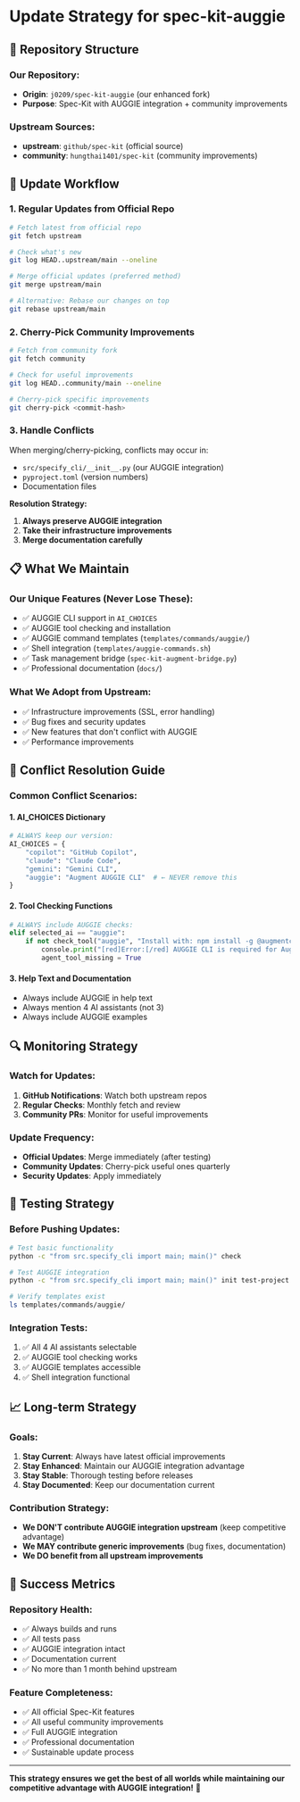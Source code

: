# Update Strategy for spec-kit-auggie

## 🎯 **Repository Structure**

### **Our Repository:**
- **Origin**: `j0209/spec-kit-auggie` (our enhanced fork)
- **Purpose**: Spec-Kit with AUGGIE integration + community improvements

### **Upstream Sources:**
- **upstream**: `github/spec-kit` (official source)
- **community**: `hungthai1401/spec-kit` (community improvements)

## 🔄 **Update Workflow**

### **1. Regular Updates from Official Repo**
```bash
# Fetch latest from official repo
git fetch upstream

# Check what's new
git log HEAD..upstream/main --oneline

# Merge official updates (preferred method)
git merge upstream/main

# Alternative: Rebase our changes on top
git rebase upstream/main
```

### **2. Cherry-Pick Community Improvements**
```bash
# Fetch from community fork
git fetch community

# Check for useful improvements
git log HEAD..community/main --oneline

# Cherry-pick specific improvements
git cherry-pick <commit-hash>
```

### **3. Handle Conflicts**
When merging/cherry-picking, conflicts may occur in:
- `src/specify_cli/__init__.py` (our AUGGIE integration)
- `pyproject.toml` (version numbers)
- Documentation files

**Resolution Strategy:**
1. **Always preserve AUGGIE integration**
2. **Take their infrastructure improvements**
3. **Merge documentation carefully**

## 📋 **What We Maintain**

### **Our Unique Features (Never Lose These):**
- ✅ AUGGIE CLI support in `AI_CHOICES`
- ✅ AUGGIE tool checking and installation
- ✅ AUGGIE command templates (`templates/commands/auggie/`)
- ✅ Shell integration (`templates/auggie-commands.sh`)
- ✅ Task management bridge (`spec-kit-augment-bridge.py`)
- ✅ Professional documentation (`docs/`)

### **What We Adopt from Upstream:**
- ✅ Infrastructure improvements (SSL, error handling)
- ✅ Bug fixes and security updates
- ✅ New features that don't conflict with AUGGIE
- ✅ Performance improvements

## 🚨 **Conflict Resolution Guide**

### **Common Conflict Scenarios:**

#### **1. AI_CHOICES Dictionary**
```python
# ALWAYS keep our version:
AI_CHOICES = {
    "copilot": "GitHub Copilot",
    "claude": "Claude Code", 
    "gemini": "Gemini CLI",
    "auggie": "Augment AUGGIE CLI"  # ← NEVER remove this
}
```

#### **2. Tool Checking Functions**
```python
# ALWAYS include AUGGIE checks:
elif selected_ai == "auggie":
    if not check_tool("auggie", "Install with: npm install -g @augmentcode/auggie"):
        console.print("[red]Error:[/red] AUGGIE CLI is required for Augment projects")
        agent_tool_missing = True
```

#### **3. Help Text and Documentation**
- Always include AUGGIE in help text
- Always mention 4 AI assistants (not 3)
- Always include AUGGIE examples

## 🔍 **Monitoring Strategy**

### **Watch for Updates:**
1. **GitHub Notifications**: Watch both upstream repos
2. **Regular Checks**: Monthly fetch and review
3. **Community PRs**: Monitor for useful improvements

### **Update Frequency:**
- **Official Updates**: Merge immediately (after testing)
- **Community Updates**: Cherry-pick useful ones quarterly
- **Security Updates**: Apply immediately

## 🧪 **Testing Strategy**

### **Before Pushing Updates:**
```bash
# Test basic functionality
python -c "from src.specify_cli import main; main()" check

# Test AUGGIE integration
python -c "from src.specify_cli import main; main()" init test-project --ai auggie --here

# Verify templates exist
ls templates/commands/auggie/
```

### **Integration Tests:**
1. ✅ All 4 AI assistants selectable
2. ✅ AUGGIE tool checking works
3. ✅ AUGGIE templates accessible
4. ✅ Shell integration functional

## 📈 **Long-term Strategy**

### **Goals:**
1. **Stay Current**: Always have latest official improvements
2. **Stay Enhanced**: Maintain our AUGGIE integration advantage
3. **Stay Stable**: Thorough testing before releases
4. **Stay Documented**: Keep our documentation current

### **Contribution Strategy:**
- **We DON'T contribute AUGGIE integration upstream** (keep competitive advantage)
- **We MAY contribute generic improvements** (bug fixes, documentation)
- **We DO benefit from all upstream improvements**

## 🎯 **Success Metrics**

### **Repository Health:**
- ✅ Always builds and runs
- ✅ All tests pass
- ✅ AUGGIE integration intact
- ✅ Documentation current
- ✅ No more than 1 month behind upstream

### **Feature Completeness:**
- ✅ All official Spec-Kit features
- ✅ All useful community improvements
- ✅ Full AUGGIE integration
- ✅ Professional documentation
- ✅ Sustainable update process

---

**This strategy ensures we get the best of all worlds while maintaining our competitive advantage with AUGGIE integration!** 🚀
